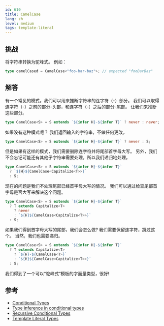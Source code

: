```yaml
---
id: 610
title: CamelCase
lang: zh
level: medium
tags: template-literal
---
```


## 挑战

将字符串转换为驼峰式。
例如：

```typescript
type camelCased = CamelCase<"foo-bar-baz">; // expected "fooBarBaz"
```

## 解答

有一个常见的模式，我们可以用来推断字符串的连字符（-）部分。
我们可以取得连字符（-）之前的部分-头部，和连字符（-）之后的部分-尾部。
让我们来推断这些部分。

```typescript
type CamelCase<S> = S extends `${infer H}-${infer T}` ? never : never;
```

如果没有这种模式呢？
我们返回输入的字符串，不做任何更改。

```typescript
type CamelCase<S> = S extends `${infer H}-${infer T}` ? never : S;
```

但是如果有这样的模式，我们需要删除连字符并将尾部首字母大写。
另外，我们不会忘记可能还有其他子字符串需要处理，所以我们递归地处理。

```typescript
type CamelCase<S> = S extends `${infer H}-${infer T}`
  ? `${H}${CamelCase<Capitalize<T>>}`
  : S;
```

现在的问题是我们不处理尾部已经首字母大写的情况。
我们可以通过检查尾部首字母是否大写来解决这个问题。

```typescript
type CamelCase<S> = S extends `${infer H}-${infer T}`
  ? T extends Capitalize<T>
    ? never
    : `${H}${CamelCase<Capitalize<T>>}`
  : S;
```

如果我们得到首字母大写的尾部，我们会怎么做?
我们需要保留连字符，跳过这个。
当然，我们也需要递归。

```typescript
type CamelCase<S> = S extends `${infer H}-${infer T}`
  ? T extends Capitalize<T>
    ? `${H}-${CamelCase<T>}`
    : `${H}${CamelCase<Capitalize<T>>}`
  : S;
```

我们得到了一个可以“驼峰式”模板的字面量类型，很好!

## 参考

- [Conditional Types](https://www.typescriptlang.org/docs/handbook/2/conditional-types.html)
- [Type inference in conditional types](https://www.typescriptlang.org/docs/handbook/2/conditional-types.html#inferring-within-conditional-types)
- [Recursive Conditional Types](https://www.typescriptlang.org/docs/handbook/release-notes/typescript-4-1.html#recursive-conditional-types)
- [Template Literal Types](https://www.typescriptlang.org/docs/handbook/release-notes/typescript-4-1.html#template-literal-types)
